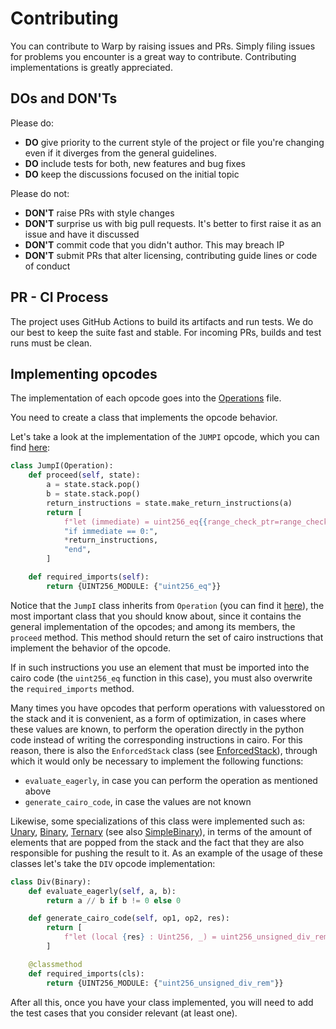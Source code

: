 # Contributing

You can contribute to Warp by raising issues and PRs. Simply filing issues for problems you encounter is a great way to contribute. Contributing implementations is greatly appreciated.

## DOs and DON'Ts

Please do:

* **DO** give priority to the current style of the project or file you're changing even if it diverges from the general guidelines.
* **DO** include tests for both, new features and bug fixes
* **DO** keep the discussions focused on the initial topic

Please do not:

* **DON'T** raise PRs with style changes
* **DON'T** surprise us with big pull requests. It's better to first raise it as an issue and have it discussed
* **DON'T** commit code that you didn't author. This may breach IP
* **DON'T** submit PRs that alter licensing, contributing guide lines or code of conduct

## PR - CI Process

The project uses GitHub Actions to build its artifacts and run tests. We do our best to keep the suite fast and stable. For incoming PRs, builds and test runs must be clean.

## Implementing opcodes

The implementation of each opcode goes into the [Operations](https://github.com/NethermindEth/warp/tree/main/warp/transpiler/Operations) file.

You need to create a class that implements the opcode behavior.

Let's take a look at the implementation of the `JUMPI` opcode, which you can find [here](warp/transpiler/Operations/Jumping.py):

```python
class JumpI(Operation):
    def proceed(self, state):
        a = state.stack.pop()
        b = state.stack.pop()
        return_instructions = state.make_return_instructions(a)
        return [
            f"let (immediate) = uint256_eq{{range_check_ptr=range_check_ptr}}({b}, Uint256(0, 0))",
            "if immediate == 0:",
            *return_instructions,
            "end",
        ]

    def required_imports(self):
        return {UINT256_MODULE: {"uint256_eq"}}
```

Notice that the `JumpI` class inherits from `Operation` (you can find it [here](warp/transpiler/Operation.py)), the most important class that you should know about, since it contains the general implementation of the opcodes; and among its members, the `proceed` method. This method should return the set of cairo instructions that implement the behavior of the opcode.

If in such instructions you use an element that must be imported into the cairo code (the `uint256_eq` function in this case), you must also overwrite the `required_imports` method.

Many times you have opcodes that perform operations with values ​​stored on the stack and it is convenient, as a form of optimization, in cases where these values ​​are known, to perform the operation directly in the python code instead of writing the corresponding instructions in cairo. For this reason, there is also the `EnforcedStack` class (see [EnforcedStack](warp/transpiler/Operations/EnforcedStack.py)), through which it would only be necessary to implement the following functions:

* `evaluate_eagerly`, in case you can perform the operation as mentioned above
* `generate_cairo_code`, in case the values ​​are not known

Likewise, some specializations of this class were implemented such as: [Unary](warp/transpiler/Operations/Unary.py), [Binary](warp/transpiler/Operations/Binary.py), [Ternary](warp/transpiler/Operations/Ternary.py) (see also [SimpleBinary](warp/transpiler/Operations/Binary.py)), in terms of the amount of elements that are popped from the stack and the fact that they are also responsible for pushing the result to it. As an example of the usage of these classes let's take the `DIV` opcode implementation:

```python
class Div(Binary):
    def evaluate_eagerly(self, a, b):
        return a // b if b != 0 else 0

    def generate_cairo_code(self, op1, op2, res):
        return [
            f"let (local {res} : Uint256, _) = uint256_unsigned_div_rem({op1}, {op2})"
        ]

    @classmethod
    def required_imports(cls):
        return {UINT256_MODULE: {"uint256_unsigned_div_rem"}}
```

After all this, once you have your class implemented, you will need to add the test cases that you consider relevant (at least one).
